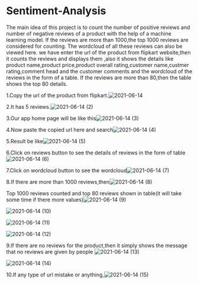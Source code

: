 # Sentiment-Analysis
The main idea of this project is to count the number of positive reviews and number of negative reviews of a product with the help of a machine learning model.
If the reviews are more than 1000,the top 1000 reviews are considered for counting.
The wordcloud of all these reviews can also be viewed here.
we have enter the url of the product from flipkart website,then it counts the reviews and displays them ,also it shows the details like product name,product price,product overall rating,customer name,custmer rating,comment head and the customer comments and the wordcloud of the reviews in the form of a table.
If the reviews are more than 80,then the table shows the top 80 details.

1.Copy the url of the product from flipkart.![2021-06-14](https://user-images.githubusercontent.com/68632263/121844713-fdb39c00-cd01-11eb-8e83-e29f2e486cdd.png)


2.It has 5 reviews.![2021-06-14 (2)](https://user-images.githubusercontent.com/68632263/121844777-19b73d80-cd02-11eb-9136-86a674a1c341.png)


3.Our app home page will be like this![2021-06-14 (3)](https://user-images.githubusercontent.com/68632263/121844928-55ea9e00-cd02-11eb-8356-af2b6d8ec8b3.png)


4.Now paste the copied url here and search![2021-06-14 (4)](https://user-images.githubusercontent.com/68632263/121845065-86cad300-cd02-11eb-8c99-62edf76ef9d3.png)


5.Result be like![2021-06-14 (5)](https://user-images.githubusercontent.com/68632263/121845088-8fbba480-cd02-11eb-8de6-a2353bd90927.png)


6.Click on reviews button to see the details of reviews in the form of table![2021-06-14 (6)](https://user-images.githubusercontent.com/68632263/121845234-c42f6080-cd02-11eb-94a8-d15bf9515ed7.png)


7.Click on wordcloud button to see the wordcloud![2021-06-14 (7)](https://user-images.githubusercontent.com/68632263/121846244-5b48e800-cd04-11eb-9a2e-d9d8477260c7.png)


8.If there are more than 1000 reviews,then![2021-06-14 (8)](https://user-images.githubusercontent.com/68632263/121846454-a7942800-cd04-11eb-8287-6d402e56067e.png)


Top 1000 reviews counted and top 80 reviews shown in table(it will take some time if there more values)![2021-06-14 (9)](https://user-images.githubusercontent.com/68632263/121846799-37d26d00-cd05-11eb-9eed-a4352668c392.png)


![2021-06-14 (10)](https://user-images.githubusercontent.com/68632263/121846890-59335900-cd05-11eb-90f3-8f9073759289.png)


![2021-06-14 (11)](https://user-images.githubusercontent.com/68632263/121846919-66504800-cd05-11eb-91a1-53094ebe4d77.png)


![2021-06-14 (12)](https://user-images.githubusercontent.com/68632263/121847421-2dfd3980-cd06-11eb-9cd6-360d922c683f.png)


9.If there are no reviews for the product,then it simply shows the message that no reviews are given by people
![2021-06-14 (13)](https://user-images.githubusercontent.com/68632263/121847626-7caad380-cd06-11eb-9eea-196a7ccf5021.png)


![2021-06-14 (14)](https://user-images.githubusercontent.com/68632263/121848530-cd6efc00-cd07-11eb-9204-df78e36308e4.png)

10.If any type of url mistake or anything,![2021-06-14 (15)](https://user-images.githubusercontent.com/68632263/121848831-36567400-cd08-11eb-880d-4f65eef7b8e1.png)


